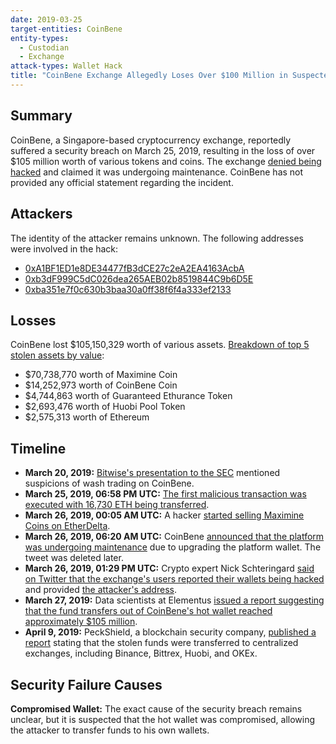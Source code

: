```yaml
---
date: 2019-03-25
target-entities: CoinBene
entity-types:
  - Custodian
  - Exchange
attack-types: Wallet Hack
title: "CoinBene Exchange Allegedly Loses Over $100 Million in Suspected Hack"
---
```


## Summary

CoinBene, a Singapore-based cryptocurrency exchange, reportedly suffered a security breach on March 25, 2019, resulting in the loss of over $105 million worth of various tokens and coins. The exchange [denied being hacked](https://cointelegraph.com/news/over-100-million-missing-coinbene-claims-maintenance-a-month-of-questions-point-toward-a-hack) and claimed it was undergoing maintenance. CoinBene has not provided any official statement regarding the incident.

## Attackers

The identity of the attacker remains unknown. The following addresses were involved in the hack:

- [0xA1BF1ED1e8DE34477fB3dCE27c2eA2EA4163AcbA](https://etherscan.io/address/0xa1bf1ed1e8de34477fb3dce27c2ea2ea4163acba)
- [0xb3dF999C5dC026dea265AEB02b8519844C9b6D5E](https://etherscan.io/address/0xb3dF999C5dC026dea265AEB02b8519844C9b6D5E)
- [0xba351e7f0c630b3baa30a0ff38f6f4a333ef2133](https://etherscan.io/address/0xba351e7f0c630b3baa30a0ff38f6f4a333ef2133)

## Losses

CoinBene lost $105,150,329 worth of various assets. [Breakdown of top 5 stolen assets by value](https://github.com/elementus-io/coinbene-analysis#market-value-of-assets-withdrawn):

- $70,738,770 worth of Maximine Coin
- $14,252,973 worth of CoinBene Coin
- $4,744,863 worth of Guaranteed Ethurance Token
- $2,693,476 worth of Huobi Pool Token
- $2,575,313 worth of Ethereum

## Timeline

- **March 20, 2019:** [Bitwise's presentation to the SEC](https://www.sec.gov/comments/sr-nysearca-2019-01/srnysearca201901-5164833-183434.pdf) mentioned suspicions of wash trading on CoinBene.
- **March 25, 2019, 06:58 PM UTC:** [The first malicious transaction was executed with 16,730 ETH being transferred](https://etherscan.io/tx/0x25b17ec7e8eff42387698f67d7a9482ab175b416cc6ea999041f8b652cd1579c).
- **March 26, 2019, 00:05 AM UTC:** A hacker [started selling Maximine Coins on EtherDelta](https://etherscan.io/tx/0xb055252a55f17c3f3421838df23dac5f83ad5ca4491e879c342a7ad0d6046a39).
- **March 26, 2019, 06:20 AM UTC:** CoinBene [announced that the platform was undergoing maintenance](http://web.archive.org/web/20200401054024/https://twitter.com/CoinBene/status/1110531859539070977) due to upgrading the platform wallet. The tweet was deleted later.
- **March 26, 2019, 01:29 PM UTC:** Crypto expert Nick Schteringard [said on Twitter that the exchange's users reported their wallets being hacked](https://twitter.com/schteringard/status/1110534136698159110) and provided [the attacker's address](https://etherscan.io/address/0x6585329751de1140d68bd6cad1b46ebec1131f75).
- **March 27, 2019:** Data scientists at Elementus [issued a report suggesting that the fund transfers out of CoinBene's hot wallet reached approximately $105 million](https://www.elementus.io/blog-post/coinbene-analysis).
- **April 9, 2019:** PeckShield, a blockchain security company, [published a report](https://peckshield.medium.com/coinbene-incident-investigation-report-6d4a3ed3b715) stating that the stolen funds were transferred to centralized exchanges, including Binance, Bittrex, Huobi, and OKEx.

## Security Failure Causes

**Compromised Wallet:** The exact cause of the security breach remains unclear, but it is suspected that the hot wallet was compromised, allowing the attacker to transfer funds to his own wallets.

